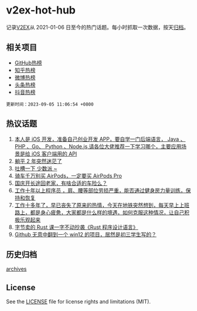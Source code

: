 # v2ex-hot-hub

 记录[V2EX](https://www.v2ex.com/)从 2021-01-06 日至今的热门话题。每小时抓取一次数据，按天[归档](archives)。
 
 ## 相关项目

- [GitHub热榜](https://github.com/lonnyzhang423/github-hot-hub)
- [知乎热榜](https://github.com/lonnyzhang423/zhihu-hot-hub)
- [微博热榜](https://github.com/lonnyzhang423/weibo-hot-hub)
- [头条热榜](https://github.com/lonnyzhang423/toutiao-hot-hub)
- [抖音热榜](https://github.com/lonnyzhang423/douyin-hot-hub)


 `更新时间：2023-09-05 11:06:54 +0800`

## 热议话题

1. [本人是 iOS 开发，准备自己创业开发 APP，要自学一门后端语言， Java 、 PHP 、Go、 Python 、Node.js,请各位大佬推荐一下学习哪个，主要应用场景是给 iOS 客户端用的 API](https://www.v2ex.com/t/970816)
1. [躺平 2 年突然迷茫了](https://www.v2ex.com/t/970742)
1. [吐槽一下 少数派 ~](https://www.v2ex.com/t/970812)
1. [骑车千万别买 AirPods，一定要买 AirPods Pro](https://www.v2ex.com/t/970936)
1. [国庆开长途回老家，有啥合适的车险么？](https://www.v2ex.com/t/970791)
1. [工作十年以上程序员 ，肩、腰等部位劳损严重，能否通过健身房力量训练，保持和恢复](https://www.v2ex.com/t/970746)
1. [工作十多年了，早已丧失了原来的热情，今天在地铁突然想到，每天早上上班路上，都是身心疲惫，大家都是什么样的境遇，如何克服这种情况，让自己积极乐观起来](https://www.v2ex.com/t/970942)
1. [字节卖的 Rust 课一字不动抄袭《Rust 程序设计语言》](https://www.v2ex.com/t/970748)
1. [Github 无意中翻到一个 win12 的项目，居然是初三学生写的？](https://www.v2ex.com/t/970823)

## 历史归档

[archives](archives)

## License

See the [LICENSE](LICENSE) file for license rights and limitations (MIT).
